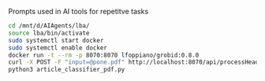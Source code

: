 Prompts used in AI tools for repetitve tasks

```bash
cd /mnt/d/AIAgents/lba/
source lba/bin/activate
sudo systemctl start docker
sudo systemctl enable docker
docker run -t --rm -p 8070:8070 lfoppiano/grobid:0.8.0
curl -X POST -F "input=@pone.pdf" http://localhost:8070/api/processHeaderDocument
python3 article_classifier_pdf.py
```
